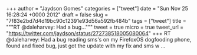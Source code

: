
+++
author = "Jaydson Gomes"
categories = ["tweet"]
date = "Sun Nov 25 16:28:24 +0000 2012"
draft = false
slug = "7f83e2bd7d4d19bc90c12391e93d56a592fb484b"
tags = ["tweet"]
title = """RT @daleharvey: Had a bug..."""
tweet = true
micro = true
tweet_url = "https://twitter.com/jaydson/status/272738518005080064"
+++
RT @daleharvey: Had a bug reading sms's on my FirefoxOS dogfooding phone, found and fixed bug, just got the update with my fix and sms w ...
